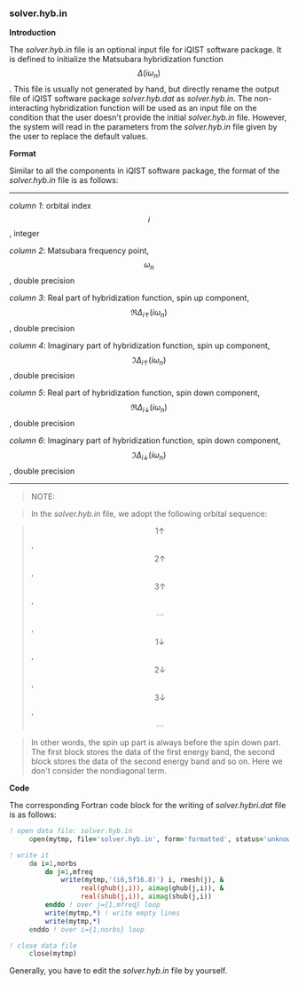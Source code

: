 ### solver.hyb.in

**Introduction**

The *solver.hyb.in* file is an optional input file for iQIST software package. It is defined to initialize the Matsubara hybridization function $$\Delta(i\omega_n)$$. This file is usually not generated by hand, but directly rename the output file of iQIST software package *solver.hyb.dat* as *solver.hyb.in*. The non-interacting hybridization function will be used as an input file on the condition that the user doesn't provide the initial *solver.hyb.in* file. However, the system will read in the parameters from the *solver.hyb.in* file given by the user to replace the default values.


**Format**

Similar to all the components in iQIST software package, the format of the *solver.hyb.in* file is as follows:

---

*column 1*: orbital index $$i$$, integer

*column 2*: Matsubara frequency point, $$\omega_n$$, double precision

*column 3*: Real part of hybridization function, spin up component, $$\Re \Delta_{i\uparrow}(i\omega_n)$$, double precision

*column 4*: Imaginary part of hybridization function, spin up component, $$\Im \Delta_{i\uparrow}(i\omega_n)$$, double precision

*column 5*: Real part of hybridization function, spin down component, $$\Re \Delta_{i\downarrow}(i\omega_n)$$, double precision

*column 6*: Imaginary part of hybridization function, spin down component, $$\Im \Delta_{i\downarrow}(i\omega_n)$$, double precision


---

> NOTE:

> In the *solver.hyb.in* file, we adopt the following orbital sequence:

> $$1\uparrow$$, $$2\uparrow$$, $$3\uparrow$$, $$\cdots$$, $$1\downarrow$$, $$2\downarrow$$, $$3\downarrow$$, $$\cdots$$

> In other words, the spin up part is always before the spin down part.
> The first block stores the data of the first energy band, the second block stores the data of the second energy band and so on. Here we don't consider the nondiagonal term.

**Code**

The corresponding Fortran code block for the writing of *solver.hybri.dat* file is as follows:

```fortran
! open data file: solver.hyb.in
     open(mytmp, file='solver.hyb.in', form='formatted', status='unknown')

! write it
     do i=1,norbs
         do j=1,mfreq
             write(mytmp,'(i6,5f16.8)') i, rmesh(j), &
                  real(ghub(j,i)), aimag(ghub(j,i)), &
                  real(shub(j,i)), aimag(shub(j,i))
         enddo ! over j={1,mfreq} loop
         write(mytmp,*) ! write empty lines
         write(mytmp,*)
     enddo ! over i={1,norbs} loop

! close data file
     close(mytmp)
```



Generally, you have to edit the *solver.hyb.in* file by yourself.